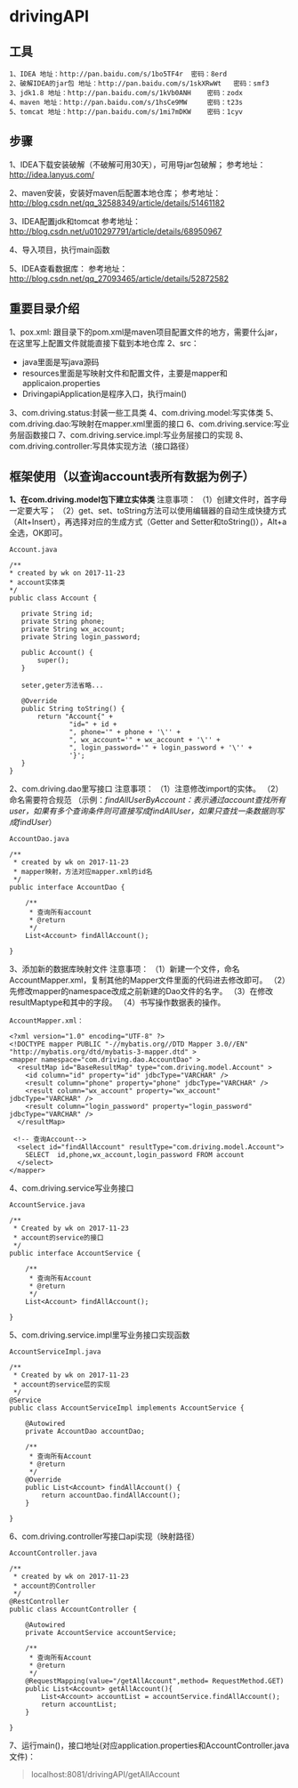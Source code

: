 # drivingAPI
## 工具
```
1、IDEA 地址：http://pan.baidu.com/s/1bo5TF4r  密码：8erd
2、破解IDEA的jar包 地址：http://pan.baidu.com/s/1skXRwWt   密码：smf3
3、jdk1.8 地址：http://pan.baidu.com/s/1kVb0ANH    密码：zodx
4、maven 地址：http://pan.baidu.com/s/1hsCe9MW     密码：t23s
5、tomcat 地址：http://pan.baidu.com/s/1mi7mDKW    密码：1cyv
 ```
 ## 步骤

 1、IDEA下载安装破解（不破解可用30天），可用导jar包破解；
 参考地址：http://idea.lanyus.com/

 2、maven安装，安装好maven后配置本地仓库；
 参考地址：http://blog.csdn.net/qq_32588349/article/details/51461182

 3、IDEA配置jdk和tomcat
 参考地址：http://blog.csdn.net/u010297791/article/details/68950967

 4、导入项目，执行main函数

 5、IDEA查看数据库：
 参考地址：http://blog.csdn.net/qq_27093465/article/details/52872582

 ## 重要目录介绍
 1、pox.xml:
    跟目录下的pom.xml是maven项目配置文件的地方，需要什么jar，在这里写上配置文件就能直接下载到本地仓库
 2、src：
 - java里面是写java源码
 - resources里面是写映射文件和配置文件，主要是mapper和applicaion.properties
 - DrivingapiApplication是程序入口，执行main()

 3、com.driving.status:封装一些工具类
 4、com.driving.model:写实体类
 5、com.driving.dao:写映射在mapper.xml里面的接口
 6、com.driving.service:写业务层函数接口
 7、com.driving.service.impl:写业务层接口的实现
 8、com.driving.controller:写具体实现方法（接口路径）


 ## 框架使用（以查询account表所有数据为例子）
 
 **1、在com.driving.model包下建立实体类**
注意事项：
 （1）创建文件时，首字母一定要大写；
 （2）get、set、toString方法可以使用编辑器的自动生成快捷方式（Alt+Insert），再选择对应的生成方式（Getter and Setter和toString()），Alt+a全选，OK即可。
 ```
 Account.java

 /**
 * created by wk on 2017-11-23
 * account实体类
 */
public class Account {

    private String id;
    private String phone;
    private String wx_account;
    private String login_password;

    public Account() {
        super();
    }

    seter,geter方法省略...

    @Override
    public String toString() {
        return "Account{" +
                "id=" + id +
                ", phone='" + phone + '\'' +
                ", wx_account='" + wx_account + '\'' +
                ", login_password='" + login_password + '\'' +
                '}';
    }
}
```

2、com.driving.dao里写接口
注意事项：
 （1）注意修改import的实体。
 （2）命名需要符合规范
 （示例：*findAllUserByAccount：表示通过account查找所有user，如果有多个查询条件则可直接写成findAllUser，如果只查找一条数据则写成findUser*）
```
AccountDao.java

/**
 * created by wk on 2017-11-23
 * mapper映射，方法对应mapper.xml的id名
 */
public interface AccountDao {

    /**
     * 查询所有account
     * @return
     */
    List<Account> findAllAccount();

}
```

3、添加新的数据库映射文件
注意事项：
 （1）新建一个文件，命名AccountMapper.xml，复制其他的Mapper文件里面的代码进去修改即可。
 （2）先修改mapper的namespace改成之前新建的Dao文件的名字。
 （3）在修改resultMaptype和其中的字段。
 （4）书写操作数据表的操作。
```
AccountMapper.xml：

<?xml version="1.0" encoding="UTF-8" ?>
<!DOCTYPE mapper PUBLIC "-//mybatis.org//DTD Mapper 3.0//EN" "http://mybatis.org/dtd/mybatis-3-mapper.dtd" >
<mapper namespace="com.driving.dao.AccountDao" >
  <resultMap id="BaseResultMap" type="com.driving.model.Account" >
    <id column="id" property="id" jdbcType="VARCHAR" />
    <result column="phone" property="phone" jdbcType="VARCHAR" />
    <result column="wx_account" property="wx_account" jdbcType="VARCHAR" />
    <result column="login_password" property="login_password" jdbcType="VARCHAR" />
  </resultMap>

 <!-- 查询Account-->
  <select id="findAllAccount" resultType="com.driving.model.Account">
    SELECT  id,phone,wx_account,login_password FROM account
  </select>
</mapper>
```

4、com.driving.service写业务接口
```
AccountService.java

/**
 * Created by wk on 2017-11-23
 * account的service的接口
 */
public interface AccountService {

    /**
     * 查询所有Account
     * @return
     */
    List<Account> findAllAccount();

}
```

5、com.driving.service.impl里写业务接口实现函数
```
AccountServiceImpl.java

/**
 * Created by wk on 2017-11-23
 * account的service层的实现
 */
@Service
public class AccountServiceImpl implements AccountService {

    @Autowired
    private AccountDao accountDao;

    /**
     * 查询所有Account
     * @return
     */
    @Override
    public List<Account> findAllAccount() {
        return accountDao.findAllAccount();
    }

}
```

6、com.driving.controller写接口api实现（映射路径）
```
AccountController.java

/**
 * created by wk on 2017-11-23
 * account的Controller
 */
@RestController
public class AccountController {

    @Autowired
    private AccountService accountService;

    /**
     * 查询所有Account
     * @return
     */
    @RequestMapping(value="/getAllAccount",method= RequestMethod.GET)
    public List<Account> getAllAccount(){
        List<Account> accountList = accountService.findAllAccount();
        return accountList;
    }

}
```
7、运行main()，接口地址(对应application.properties和AccountController.java文件)：
> localhost:8081/drivingAPI/getAllAccount
